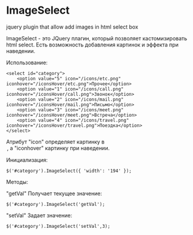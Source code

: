ImageSelect
===========

jquery plugin that allow add images in html select box

ImageSelect - это JQuery плагин, который позволяет кастомизировать html select. 
Есть возможность добавления картинок и эффекта при наведении.

Использование:

    <select id="category">
        <option value="5" icon="/icons/etc.png" iconhover="/iconsHover/etc.png">Прочее</option>
        <option value="1" icon="/icons/call.png" iconhover="/iconsHover/call.png">Звонок</option>
        <option value="2" icon="/icons/mail.png" iconhover="/iconsHover/mail.png">Письмо</option>
        <option value="3" icon="/icons/meet.png" iconhover="/iconsHover/meet.png">Встреча</option>
        <option value="4" icon="/icons/travel.png" iconhover="/iconsHover/travel.png">Поездка</option>
    </select>
    

Атрибут "icon" определяет картинку в <option>, а "iconhover" картинку при наведении.
    
        
Инициализация:
    
    $('#category').ImageSelect({ 'width': '194' });
    
Методы:
    
"getVal" Получает текущее значение:

    $('#category').ImageSelect('getVal');
    
"setVal" Задает значение:

    $('#category').ImageSelect('setVal',3);
